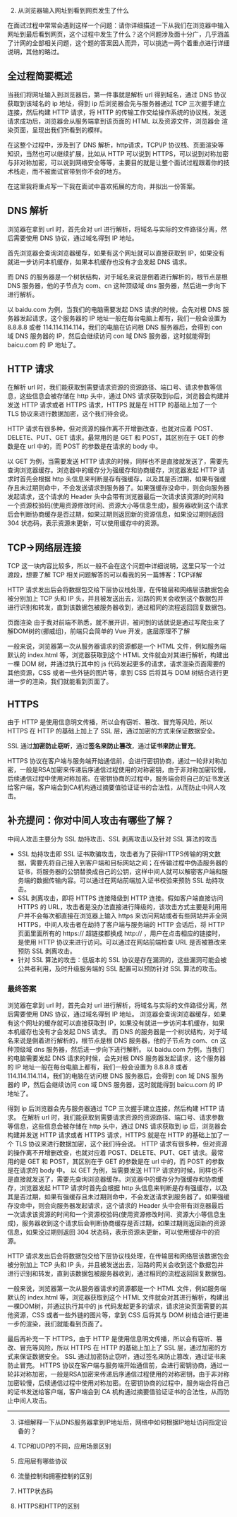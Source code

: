 

2. 从浏览器输入网址到看到网页发生了什么

在面试过程中常常会遇到这样一个问题：请你详细描述一下从我们在浏览器中输入网址到最后看到网页，这个过程中发生了什么？这个问题涉及面十分广，几乎涵盖了计网的全部相关问题，这个题的答案因人而异，可以挑选一两个着重点进行详细说明，其他的略过。

## 全过程简要概述
当我们将网址输入到浏览器后，第一件事就是解析 url 得到域名，通过 DNS 协议 获取到该域名的 ip 地址，得到 ip 后浏览器会先与服务器通过 TCP 三次握手建立连接，然后构建 HTTP 请求，将 HTTP 的传输工作交给操作系统的协议栈，发送请求成功后，浏览器会从服务端拿到该页面的 HTML 以及资源文件，浏览器会 渲染页面，呈现出我们所看到的模样。

在这整个过程中，涉及到了 DNS 解析，http请求，TCP\IP 协议栈、页面渲染等知识，当然也可以继续扩展，比如从 HTTP 可以说到 HTTPS，可以说到对称加密与非对称加密，可以说到网络安全等等，主要目的就是让整个面试过程跟着你的技术栈走，而不被面试官带到你不会的地方。

在这里我将重点写一下我在面试中喜欢拓展的方向，并拟出一份答案。

## DNS 解析
浏览器在拿到 url 时，首先会对 url 进行解析，将域名与实际的文件路径分离，然后需要使用 DNS 协议，通过域名得到 IP 地址。

首先浏览器会查询浏览器缓存，如果有这个网址就可以直接获取到 IP，如果没有就进一步访问本机缓存，如果本机缓存也没有才会发起 DNS 请求。

而 DNS 的服务器是一个树状结构，对于域名来说是倒着进行解析的，根节点是根 DNS 服务器，他的子节点为 com、cn 这种顶级域 dns 服务器，然后进一步向下进行解析。

以 baidu.com 为例，当我们的电脑需要发起 DNS 请求的时候，会先对根 DNS 服务器发起请求，这个服务器的 IP 地址一般在每台电脑上都有，我们一般会设置为 8.8.8.8 或者 114.114.114.114，我们的电脑在访问根 DNS 服务器后，会得到 con 域 DNS 服务器的 IP，然后会继续访问 con 域 DNS 服务器，这时就能得到 baicu.com 的 IP 地址了。

## HTTP 请求
在解析 url 时，我们能获取到需要请求资源的资源路径、端口号、请求参数等信息，这些信息会被存储在 http 头中，通过 DNS 请求获取到ip后，浏览器会构建并发送 HTTP 请求或者 HTTPS 请求，HTTPS 就是在 HTTP 的基础上加了一个 TLS 协议来进行数据加密，这个我们待会说。

HTTP 请求有很多种，但对资源的操作离不开增删改查，也就对应着 POST、DELETE、PUT、GET 请求。最常用的是 GET 和 POST，其区别在于 GET 的参数是在 url 中的，而 POST 的参数是在请求的 body 中。

以 GET 为例，当需要发送 HTTP 请求的时候，同样也不是直接就发送了，需要先查询浏览器缓存。浏览器中的缓存分为强缓存和协商缓存，浏览器发起 HTTP 请求时首先会根据 http 头信息来判断是存有强缓存，以及其是否过期，如果有强缓存且未过期则命中，不会发送请求到服务器了。如果强缓存没命中，则会向服务器发起请求，这个请求的 Header 头中会带有浏览器最后一次请求该资源的时间和一个资源校验码(使用资源修改时间、资源大小等信息生成)，服务器收到这个请求后会判断协商缓存是否过期，如果过期则返回新的资源信息，如果没过期则返回 304 状态码，表示资源未更新，可以使用缓存中的资源。

## TCP->网络层连接
TCP 这一块内容比较多，所以一般不会在这个问题中详细说明，这里只写一个过渡段，想要了解 TCP 相关问题解答的可以看我的另一篇博客：TCP详解

HTTP 请求发出后会将数据包交给下层协议栈处理，在传输层和网络层该数据包会被分别加上 TCP 头和 IP 头，并且被发送出去，沿路的网关会收到这个数据包并进行识别和转发，直到该数据包被服务器收到，通过相同的流程返回回复数据包。

页面渲染
由于我对前端不熟悉，就不展开讲，被问到的话就说是通过写爬虫来了解DOM树的(挪威组)，前端只会简单的 Vue 开发，底层原理不了解

一般来说，浏览器第一次从服务器请求的资源都是一个 HTML 文件，例如服务端默认的 index.html 等，浏览器获取到这个 HTML 文件就会对其进行解析，构建出一棵 DOM 树，并通过执行其中的 js 代码发起更多的请求，请求渲染页面需要的其他资源，CSS 或者一些外链的图片等，拿到 CSS 后将其与 DOM 树结合进行更进一步的渲染，我们就能看到页面了。

## HTTPS
由于 HTTP 是使用信息明文传播，所以会有窃听、篡改、冒充等风险，所以 HTTPS 在 HTTP 的基础上加上了 SSL 层，通过加密的方式来保证数据安全。

SSL 通过**加密防止窃听**，通过**签名来防止篡改**，通过**证书来防止冒充**。

HTTPS 协议在客户端与服务端开始通信前，会进行密钥协商，通过一轮非对称加密，一般是RSA加密来传递后序通信过程使用的对称密钥，由于非对称加密较慢，后续通信过程中使用对称加密。在密钥协商的过程中，服务端会将自己的证书发送给客户端，客户端会到CA机构通过摘要值验证证书的合法性，从而防止中间人攻击。

## 补充提问：你对中间人攻击有哪些了解？
中间人攻击主要分为 SSL 劫持攻击、SSL 剥离攻击以及针对 SSL 算法的攻击

- SSL 劫持攻击即 SSL 证书欺骗攻击，攻击者为了获得HTTPS传输的明文数据，需要先将自己接入到客户端和目标网站之间；在传输过程中伪造服务器的证书，将服务器的公钥替换成自己的公钥，这样中间人就可以解密客户端和服务端的数据传输内容。可以通过在网站前端加入证书校验来预防 SSL 劫持攻击。
- SSL 剥离攻击，即将 HTTPS 连接降级到 HTTP 连接。假如客户端直接访问 HTTPS 的 URL，攻击者是没办法直接进行降级的，该攻击方式主要是利用用户并不会每次都直接在浏览器上输入 https 来访问网站或者有些网站并非全网 HTTPS，中间人攻击者在劫持了客户端与服务端的 HTTP 会话后，将 HTTP 页面里面所有的 https:// 超链接都换成 http:// ，用户在点击相应的链接时，是使用 HTTP 协议来进行访问。可以通过在网站前端检查 URL 是否被篡改来预防 SSL 剥离攻击。
- 针对 SSL 算法的攻击：低版本的 SSL 协议是存在漏洞的，这些漏洞可能会被公共者利用，及时升级服务端的 SSL 配置可以预防针对 SSL 算法的攻击。

### 最终答案

浏览器在拿到 url 时，首先会对 url 进行解析，将域名与实际的文件路径分离，然后需要使用 DNS 协议，通过域名得到 IP 地址。
浏览器会查询浏览器缓存，如果有这个网址的缓存就可以直接获取到 IP，如果没有就进一步访问本机缓存，如果本机缓存也没有才会发起 DNS 请求。
而 DNS 的服务器是一个树状结构，对于域名来说是倒着进行解析的，根节点是根 DNS 服务器，他的子节点为 com、cn 这种顶级域 dns 服务器，然后进一步向下进行解析。
以 baidu.com 为例，当我们的电脑需要发起 DNS 请求的时候，会先对根 DNS 服务器发起请求，这个服务器的 IP 地址一般在每台电脑上都有，我们一般会设置为 8.8.8.8 或者 114.114.114.114，我们的电脑在访问根 DNS 服务器后，会得到 con 域 DNS 服务器的 IP，然后会继续访问 con 域 DNS 服务器，这时就能得到 baicu.com 的 IP 地址了。

得到 ip 后浏览器会先与服务器通过 TCP 三次握手建立连接，然后构建 HTTP 请求。
在解析 url 时，我们能获取到需要请求资源的资源路径、端口号、请求参数等信息，这些信息会被存储在 http 头中，通过 DNS 请求获取到 ip 后，浏览器会构建并发送 HTTP 请求或者 HTTPS 请求，HTTPS 就是在 HTTP 的基础上加了一个 TLS 协议来进行数据加密，这个我们待会说。
HTTP 请求有很多种，但对资源的操作离不开增删改查，也就对应着 POST、DELETE、PUT、GET 请求。最常用的是 GET 和 POST，其区别在于 GET 的参数是在 url 中的，而 POST 的参数是在请求的 body 中。
以 GET 为例，当需要发送 HTTP 请求的时候，同样也不是直接就发送了，需要先查询浏览器缓存。浏览器中的缓存分为强缓存和协商缓存，浏览器发起 HTTP 请求时首先会根据 http 头信息来判断是存有强缓存，以及其是否过期，如果有强缓存且未过期则命中，不会发送请求到服务器了。如果强缓存没命中，则会向服务器发起请求，这个请求的 Header 头中会带有浏览器最后一次请求该资源的时间和一个资源校验码(使用资源修改时间、资源大小等信息生成)，服务器收到这个请求后会判断协商缓存是否过期，如果过期则返回新的资源信息，如果没过期则返回 304 状态码，表示资源未更新，可以使用缓存中的资源。

HTTP 请求发出后会将数据包交给下层协议栈处理，在传输层和网络层该数据包会被分别加上 TCP 头和 IP 头，并且被发送出去，沿路的网关会收到这个数据包并进行识别和转发，直到该数据包被服务器收到，通过相同的流程返回回复数据包。

一般来说，浏览器第一次从服务器请求的资源都是一个 HTML 文件，例如服务端默认的 index.html 等，浏览器获取到这个 HTML 文件就会对其进行解析，构建出一棵DOM树，并通过执行其中的 js 代码发起更多的请求，请求渲染页面需要的其他资源，CSS 或者一些外链的图片等，拿到 CSS 后将其与 DOM 树结合进行更进一步的渲染，我们就能看到页面了。

最后再补充一下 HTTPS，由于 HTTP 是使用信息明文传播，所以会有窃听、篡改、冒充等风险，所以 HTTPS 在 HTTP 的基础上加上了 SSL 层，通过加密的方式来保证数据安全。
SSL 通过加密防止窃听，通过签名来防止篡改，通过证书来防止冒充。
HTTPS 协议在客户端与服务端开始通信前，会进行密钥协商，通过一轮非对称加密，一般是RSA加密来传递后序通信过程使用的对称密钥，由于非对称加密较慢，后续通信过程中使用对称加密。在密钥协商的过程中，服务端会将自己的证书发送给客户端，客户端会到 CA 机构通过摘要值验证证书的合法性，从而防止中间人攻击。

---

3. 详细解释一下从DNS服务器拿到IP地址后，网络中如何根据IP地址访问指定设备的？ 

4. TCP和UDP的不同，应用场景区别
5. 应用层有哪些协议
6. 流量控制和拥塞控制的区别
7. HTTP状态码

  


10. HTTPS和HTTP的区别